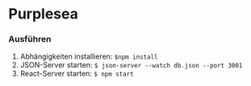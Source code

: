 # Purplesea

### Ausführen
1. Abhängigkeiten installieren: `$npm install`
2. JSON-Server starten: `$ json-server --watch db.json --port 3001`
3. React-Server starten: `$ npm start`